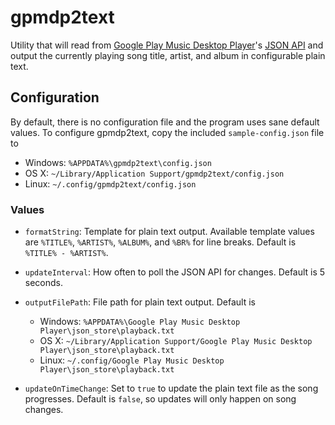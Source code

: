 # gpmdp2text

Utility that will read from [Google Play Music Desktop Player](https://github.com/MarshallOfSound/Google-Play-Music-Desktop-Player-UNOFFICIAL-)'s [JSON API](https://github.com/MarshallOfSound/Google-Play-Music-Desktop-Player-UNOFFICIAL-/blob/master/docs/PlaybackAPI.md) and output the currently playing song title, artist, and album in configurable plain text.

## Configuration

By default, there is no configuration file and the program uses sane default values. To configure gpmdp2text, copy the included `sample-config.json` file to

* Windows: `%APPDATA%\gpmdp2text\config.json`
* OS X: `~/Library/Application Support/gpmdp2text/config.json`
* Linux: `~/.config/gpmdp2text/config.json`

### Values

* `formatString`: Template for plain text output. Available template values are `%TITLE%`, `%ARTIST%`, `%ALBUM%`, and `%BR%` for line breaks. Default is `%TITLE% - %ARTIST%`.
* `updateInterval`: How often to poll the JSON API for changes. Default is 5 seconds.
* `outputFilePath`: File path for plain text output. Default is 
  
  * Windows: `%APPDATA%\Google Play Music Desktop Player\json_store\playback.txt`
  * OS X: `~/Library/Application Support/Google Play Music Desktop Player\json_store\playback.txt`
  * Linux: `~/.config/Google Play Music Desktop Player\json_store\playback.txt`
  
* `updateOnTimeChange`: Set to `true` to update the plain text file as the song progresses. Default is `false`, so updates will only happen on song changes.
